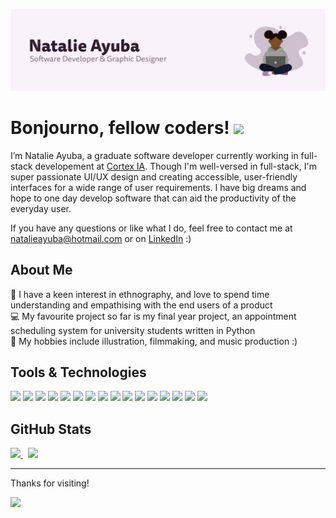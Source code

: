 ![Header](https://raw.githubusercontent.com/natalieayuba/natalieayuba/main/header.png "Header")

# Bonjourno, fellow coders! <img src="https://raw.githubusercontent.com/MartinHeinz/MartinHeinz/master/wave.gif" width="30px">
I’m Natalie Ayuba, a graduate software developer currently working in full-stack developement at <a href="https://www.cortex-ia.com/" target="_blank">Cortex IA</a>. Though I'm well-versed in full-stack, I'm super passionate UI/UX design and creating accessible, user-friendly interfaces for a wide range of user requirements. I have big dreams and hope to one day develop software that can aid the productivity of the everyday user.

If you have any questions or like what I do, feel free to contact me at natalieayuba@hotmail.com or on <a href="https://www.linkedin.com/in/natalie-ayuba/" target="_blank">LinkedIn</a> :)


## About Me

🌸 I have a keen interest in ethnography, and love to spend time understanding and empathising with the end users of a product  
💻 My favourite project so far is my final year project, an appointment scheduling system for university students written in Python  
🎸 My hobbies include illustration, filmmaking, and music production :)

<!-- <a href="#"><img align="left" src="https://cdn-icons-png.flaticon.com/512/975/975645.png" alt="Website icon" height="40px"/></a>
 -->
<!--  
<a href="mailto:natalieayuba@hotmail.com"><img align="left" src="https://cdn-icons.flaticon.com/png/512/3059/premium/3059989.png?token=exp=1638296710~hmac=1fc2be6efb1753c49c997b895bed3209" alt="Email icon" height="40px"/></a>

<a href="https://www.linkedin.com/in/natalie-ayuba/"><img align="left" src="https://cdn-icons.flaticon.com/png/512/3536/premium/3536505.png?token=exp=1638296315~hmac=17a858a9082bd1cec8ce701905af64a1" alt="LinkedIn icon" height="40px"/></a> -->

<!-- <a href="#"><img align="left" src="https://cdn-icons-png.flaticon.com/512/5968/5968906.png" alt="Medium icon" height="40px"/></a> -->

<!-- <a href="#"><img align="left" src="https://cdn-icons.flaticon.com/png/512/3536/premium/3536685.png?token=exp=1638296415~hmac=4c2d747829010eb3ed62d8adf71528be" alt="Dribble icon" height="40px"/></a>

<a href="#"><img align="left" src="https://cdn-icons.flaticon.com/png/512/3536/premium/3536806.png?token=exp=1638296472~hmac=9d14835e8c37df98bdf72016017c8cbf" alt="Behance icon" height="40px"/></a> -->


<!-- <a href="https://www.buymeacoffee.com/natalieayuba" target="_blank" style="border-radius: 100px;">
  <img src="https://cdn.buymeacoffee.com/buttons/default-blue.png" alt="Buy me a coffee" height="41" width="174" />
</a> -->



## Tools & Technologies
![](https://img.shields.io/badge/HTML5-Frontend-informational?style=flat&logo=HTML5&logoColor=white&color=875DA7)
![](https://img.shields.io/badge/CSS3-Frontend-informational?style=flat&logo=CSS3&logoColor=white&color=875DA7)
![](https://img.shields.io/badge/JavaScript-Frontend-informational?style=flat&logo=JavaScript&logoColor=white&color=875DA7)
![](https://img.shields.io/badge/React&nbsp;Native-Frontend-informational?style=flat&logo=React&logoColor=white&color=875DA7)
![](https://img.shields.io/badge/Less-Frontend-informational?style=flat&logo=Less&logoColor=white&color=875DA7)
![](https://img.shields.io/badge/Java-Backend-informational?style=flat&logo=Java&logoColor=white&color=5DA2A7)
![](https://img.shields.io/badge/C&nbsp;Sharp-Backend-informational?style=flat&logo=CSharp&logoColor=white&color=5DA2A7)
![](https://img.shields.io/badge/Python-Backend-informational?style=flat&logo=Python&logoColor=white&color=5DA2A7)
![](https://img.shields.io/badge/Flask-Framework-informational?style=flat&logo=Flask&logoColor=white&color=2bbc8a)
![](https://img.shields.io/badge/PostgreSQL-DBMS-informational?style=flat&logo=PostgreSQL&logoColor=white&color=A2A75D)
![](https://img.shields.io/badge/Adobe&nbsp;Creative&nbsp;Cloud-Design&nbsp;Tool-informational?style=flat&logo=AdobeCreativeCloud&logoColor=white&color=A75DA2)
![](https://img.shields.io/badge/Figma-Design&nbsp;Tool-informational?style=flat&logo=Figma&logoColor=white&color=A75DA2)
![](https://img.shields.io/badge/Visual&nbsp;Studio-IDE-informational?style=flat&logo=VisualStudio&logoColor=white&color=A75DA2)
![](https://img.shields.io/badge/PyCharm-IDE-informational?style=flat&logo=PyCharm&logoColor=white&color=A75DA2)
![](https://img.shields.io/badge/IntelliJ-IDE-informational?style=flat&logo=IntelliJIDEA&logoColor=white&color=A75DA2)
![](https://img.shields.io/badge/Git-VCS-informational?style=flat&logo=Git&logoColor=white&color=A75DA2)

## GitHub Stats

<a href="https://github.com/natalieayuba/github-readme-stats">
  <img src="https://github-readme-stats.vercel.app/api/?username=natalieayuba&theme=nightowl&show_icons=true&custom_title=My GitHub Stats&line_height=27" >
</a>&nbsp;
<a href="https://github.com/natalieayuba/github-readme-stats">
  <img align="top" src="https://github-readme-stats.vercel.app/api/top-langs/?username=natalieayuba&theme=nightowl&custom_title=My Most Used Languages&card_width=260&langs_count=3" >    
</a>

---

Thanks for visiting!
  
![](https://komarev.com/ghpvc/?username=natalieayuba&color=875DA7&label=visitors) 

